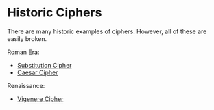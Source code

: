 # Historic Ciphers

There are many historic examples of ciphers. However, all of these are easily broken.

Roman Era:
- [Substitution Cipher](Substitution%20Cipher.md)
- [Caesar Cipher](Caesar%20Cipher.md)

Renaissance:
- [Vigenere Cipher](Vigenere%20Cipher.md)